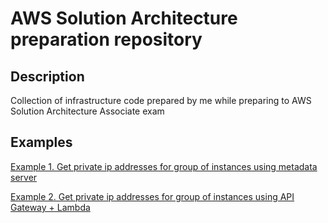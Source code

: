 # AWS Solution Architecture preparation repository

## Description

Collection of infrastructure code prepared by me while preparing to AWS Solution Architecture Associate exam

## Examples

[Example 1. Get private ip addresses for group of instances using metadata server](exercise1/README.md)

[Example 2. Get private ip addresses for group of instances using API Gateway + Lambda](exercise1/README.md)
